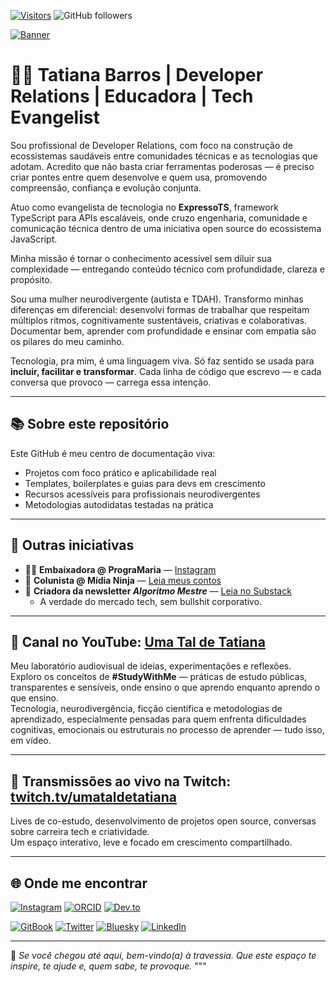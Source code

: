 <!-- Visitor Badge -->
[![Visitors](https://api.visitorbadge.io/api/visitors?path=umataldetatiana%2Fgithub-profile&countColor=%23263759)](https://visitorbadge.io/status?path=umataldetatiana%2Fgithub-profile)
![GitHub followers](https://img.shields.io/github/followers/umataldetatiana?style=social)

<!-- Banner -->
[![Banner](https://i.postimg.cc/nrNmVphW/Banner-Tatiana-Barros.png)](https://www.youtube.com/@umataldetatiana)

# 👩‍💻 Tatiana Barros | Developer Relations | Educadora | Tech Evangelist

Sou profissional de Developer Relations, com foco na construção de ecossistemas saudáveis entre comunidades técnicas e as tecnologias que adotam. Acredito que não basta criar ferramentas poderosas — é preciso criar pontes entre quem desenvolve e quem usa, promovendo compreensão, confiança e evolução conjunta.

Atuo como evangelista de tecnologia no **ExpressoTS**, framework TypeScript para APIs escaláveis, onde cruzo engenharia, comunidade e comunicação técnica dentro de uma iniciativa open source do ecossistema JavaScript.

Minha missão é tornar o conhecimento acessível sem diluir sua complexidade — entregando conteúdo técnico com profundidade, clareza e propósito.

Sou uma mulher neurodivergente (autista e TDAH). Transformo minhas diferenças em diferencial: desenvolvi formas de trabalhar que respeitam múltiplos ritmos, cognitivamente sustentáveis, criativas e colaborativas. Documentar bem, aprender com profundidade e ensinar com empatia são os pilares do meu caminho.  

Tecnologia, pra mim, é uma linguagem viva. Só faz sentido se usada para **incluir, facilitar e transformar**. Cada linha de código que escrevo — e cada conversa que provoco — carrega essa intenção.

---

## 📚 Sobre este repositório

Este GitHub é meu centro de documentação viva:

- Projetos com foco prático e aplicabilidade real  
- Templates, boilerplates e guias para devs em crescimento  
- Recursos acessíveis para profissionais neurodivergentes  
- Metodologias autodidatas testadas na prática

---

## 🌱 Outras iniciativas

- 👩‍🏫 **Embaixadora @ PrograMaria** — [Instagram](https://www.instagram.com/programaria/)  
- 🧬 **Colunista @ Mídia Ninja** — [Leia meus contos](https://midianinja.org/author/tatianabarros/)  
- 📩 **Criadora da newsletter _Algoritmo Mestre_** — [Leia no Substack](https://substack.com/@umataldetatiana)  
  - A verdade do mercado tech, sem bullshit corporativo.  
---

## 🎥 Canal no YouTube: [Uma Tal de Tatiana](https://www.youtube.com/@umataldetatiana)

Meu laboratório audiovisual de ideias, experimentações e reflexões.  
Exploro os conceitos de **#StudyWithMe** — práticas de estudo públicas, transparentes e sensíveis, onde ensino o que aprendo enquanto aprendo o que ensino.  
Tecnologia, neurodivergência, ficção científica e metodologias de aprendizado, especialmente pensadas para quem enfrenta dificuldades cognitivas, emocionais ou estruturais no processo de aprender — tudo isso, em vídeo.

---

## 🔴 Transmissões ao vivo na Twitch: [twitch.tv/umataldetatiana](https://www.twitch.tv/umataldetatiana)

Lives de co-estudo, desenvolvimento de projetos open source, conversas sobre carreira tech e criatividade.  
Um espaço interativo, leve e focado em crescimento compartilhado.

---

## 🌐 Onde me encontrar

[![Instagram](https://img.shields.io/badge/-Instagram-E4405F?style=for-the-badge&logo=instagram&logoColor=white)](https://www.instagram.com/umataldetatiana)
[![ORCID](https://img.shields.io/badge/ORCID-0000--0000--5574--2544-A6CE39?style=for-the-badge&logo=orcid&logoColor=white)](https://orcid.org/0009-0000-5574-2544)
[![Dev.to](https://img.shields.io/badge/Dev.to-0A0A0A?style=for-the-badge&logo=devdotto&logoColor=white)](https://dev.to/tatiquebralayout)

[![GitBook](https://img.shields.io/static/v1?message=Documented%20on%20GitBook&logo=gitbook&logoColor=ffffff&label=%20&labelColor=5c5c5c&color=3F89A1)](https://www.gitbook.com/preview?utm_source=gitbook_readme_badge&utm_medium=organic&utm_campaign=preview_documentation&utm_content=link)
[![Twitter](https://img.shields.io/badge/X-000000?style=for-the-badge&logo=twitter&logoColor=white)](https://twitter.com/umataldetatiana)
[![Bluesky](https://img.shields.io/badge/Bluesky-1DA1F2?style=for-the-badge&logo=bluesky&logoColor=white)](https://bsky.app/profile/umataldetatiana.bsky.social)
[![LinkedIn](https://img.shields.io/badge/-LinkedIn-0077B5?style=for-the-badge&logo=linkedin&logoColor=white)](https://www.linkedin.com/in/umataldetatiana)

---

🧭 _Se você chegou até aqui, bem-vindo(a) à travessia. Que este espaço te inspire, te ajude e, quem sabe, te provoque._
"""
